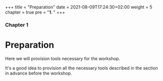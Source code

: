 +++
title = "Preparation"
date = 2021-08-09T17:24:30+02:00
weight = 5
chapter = true
pre = "<b>1. </b>"
+++

### Chapter 1

# Preparation

Here we will provision tools necessary for the workshop.

It's a good idea to provision all the necessary tools described in the section in advance before the workshop.
